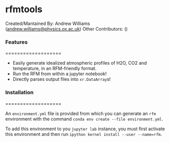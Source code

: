 rfmtools
==============================

Created/Mantained By: Andrew Williams (andrew.williams@physics.ox.ac.uk)
Other Contributors: ()

### Features
===================
 * Easily generate idealized atmospheric profiles of H2O, CO2 and temperature, in an RFM-friendly format.
 * Run the RFM from within a jupyter notebook!
 * Directly parses output files into `xr.DataArray`s!
 
 
### Installation
===================

An `environment.yml` file is provided from which you can generate an `rfm` environment with the command `conda env create --file environment.yml`. 

To add this environment to you `jupyter lab` instance, you must first activate this environment and then run `ipython kernel install --user --name=rfm`.

